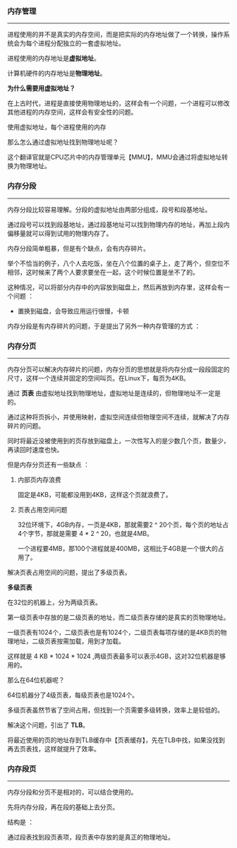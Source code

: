 ### 内存管理

---

进程使用的并不是真实的内存空间，而是把实际的内存地址做了一个转换，操作系统会为每个进程分配独立的一套虚拟地址。

进程使用的内存地址是**虚拟地址**。

计算机硬件的内存地址是**物理地址**。



**为什么需要用虚拟地址？**

在上古时代，进程是直接使用物理地址的，这样会有一个问题，一个进程可以修改其他进程的内存空间，这样会有安全性的问题。

使用虚拟地址，每个进程使用的内存



那么怎么通过虚拟地址找到物理地址呢？

这个翻译官就是CPU芯片中的内存管理单元【MMU】，MMU会通过将虚拟地址转换为物理地址。



### 内存分段

---

内存分段比较容易理解。分段的虚拟地址由两部分组成，段号和段基地址。

通过段号可以找到段基地址，通过段基地址可以找到物理内存的地址，再加上段内偏移量就可以得到试用的物理内存了。



内存分段简单粗暴，但是有个缺点，会有内存碎片。

举个不恰当的例子，八个人去吃饭，坐在八个位置的桌子上，走了两个，但空位不相邻，这时候来了两个人要求要坐在一起，这个时候位置是坐不了的。



这种情况，可以将部分内存中的内容放到磁盘上，然后再放到内存里，这样会有一个问题 ：

- 置换到磁盘，会导致应用运行很慢，卡顿



内存分段是有内存碎片的问题，于是提出了另外一种内存管理的方式 ：



### 内存分页

---

内存分页可以解决内存碎片的问题，内存分页的思想就是将内存分成一段段固定的尺寸，这样一个连续并固定的空间叫页。在Linux下，每页为4KB。

通过 **页表** 由虚拟地址找到物理地址，虚拟地址是连续的，但物理地址不一定是的。

通过这种将页拆小，并使用映射，虚拟空间连续但物理空间不连续，就解决了内存碎片的问题。

同时将最近没被使用到的页存放到磁盘上，一次性写入的是少数几个页，数量少，再读回时速度也快。



但是内存分页还有一些缺点 ：

1. 内部页内存浪费

   固定是4KB，可能都没用到4KB，这样这个页就浪费了。

2. 页表占用空间问题

   32位环境下，4GB内存，一页是4KB，那就需要2 ^ 20个页，每个页的地址占4个字节，那就是需要 4 * 2 ^ 20，也就是4MB。

   一个进程要4MB，那100个进程就是400MB，这相比于4GB是一个很大的占用了。



解决页表占用空间的问题，提出了多级页表。

**多级页表**

在32位的机器上，分为两级页表。

第一级页表中存放的是二级页表的地址，而二级页表存储的是真实的页物理地址。

一级页表有1024个，二级页表也是有1024个，二级页表每项存储的是4KB页的物理地址，二级页表按需加载，用到才加载。

这样就是 4 KB * 1024 * 1024 ,两级页表最多可以表示4GB，这对32位机器是够用的。



那么在64位机器呢？

64位机器分了4级页表，每级页表也是1024个。



多级页表虽然节省了空间占用，但找到一个页需要多级转换，效率上是较低的。

解决这个问题，引出了 **TLB**。

将最近使用的页的地址存到TLB缓存中【页表缓存】，先在TLB中找，如果没找到再去页表找，这样就提升了效率。



### 内存段页

---

内存分段和分页不是相对的，可以结合使用的。

先将内存分段，再在段的基础上去分页。

结构是 ：

通过段表找到段页表项，段页表中存放的是真正的物理地址。